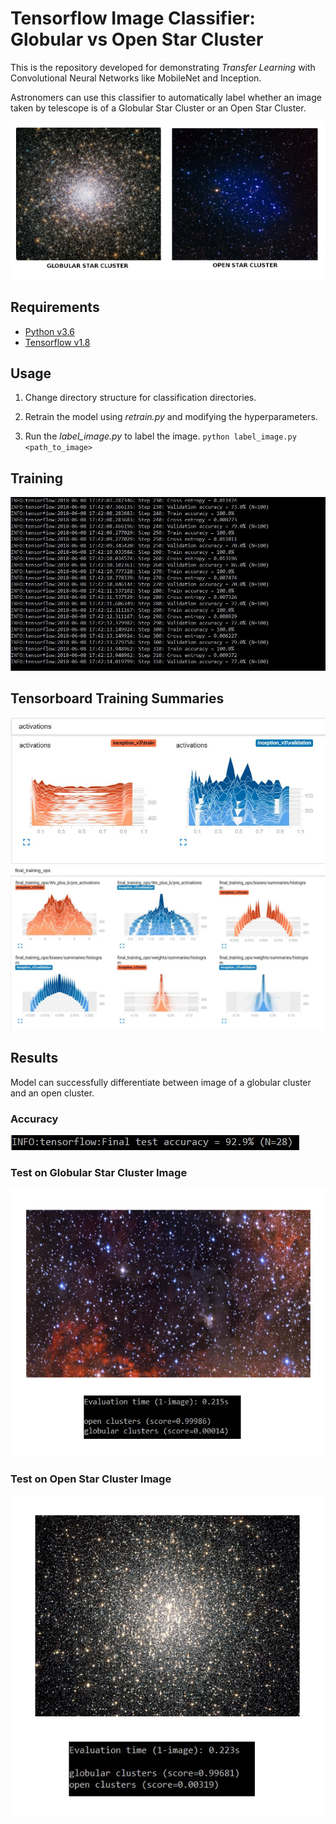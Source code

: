 # Tensorflow Image Classifier: Globular vs Open Star Cluster

This is the repository developed for demonstrating _Transfer Learning_ with Convolutional Neural Networks like MobileNet and Inception.

Astronomers can use this classifier to automatically label whether an image taken by telescope is of a Globular Star Cluster or an Open Star Cluster.

![diff](screenshots/diffclusters.JPG)

## Requirements

- [Python v3.6](https://www.python.org/)
- [Tensorflow v1.8](https://www.tensorflow.org/)

## Usage 

1. Change directory structure for classification directories.

2. Retrain the model using _retrain.py_ and modifying the hyperparameters.

2. Run the _label_image.py_ to label the image. `python label_image.py <path_to_image>`

## Training

![training](screenshots/training.JPG)

## Tensorboard Training Summaries

![s1](screenshots/tensorboard1.JPG)
![s2](screenshots/tensorboard2.JPG)

## Results
Model can successfully differentiate between image of a globular cluster and an open cluster. 

### Accuracy
![accuracy](screenshots/fin.JPG)

### Test on Globular Star Cluster Image
![result1](screenshots/result1.png)

### Test on Open Star Cluster Image
![result2](screenshots/result2.png)
